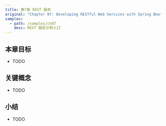 ```yaml
---
title: 第7章 REST 服务
original: "Chapter 07: Developing RESTful Web Services with Spring Boot"
samples:
  - path: /samples/ch07
    desc: REST 服务示例入口
---
```


## 本章目标
- TODO

## 关键概念
- TODO

## 小结
- TODO
